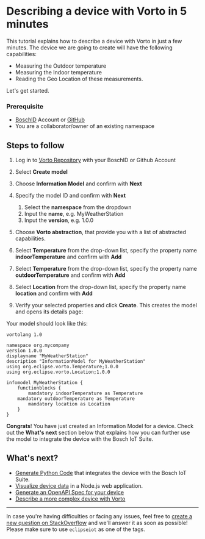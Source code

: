 # Describing a device with Vorto in 5 minutes

This tutorial explains how to describe a device with Vorto in just a few minutes. The device we are going to create will have the following capabilities:

- Measuring the Outdoor temperature
- Measuring the Indoor temperature
- Reading the Geo Location of these measurements.

Let's get started.

### Prerequisite
* [BoschID](https://accounts.bosch-iot-suite.com/) Account or [GitHub](https://github.com/) 
* You are a collaborator/owner of an existing namespace

## Steps to follow

1. Log in to [Vorto Repository](https://vorto.eclipse.org) with your BoschID or Github Account

2. Select **Create model** 

3. Choose **Information Model** and confirm with **Next** 

4. Specify the model ID and confirm with **Next**
	1. Select the **namespace** from the dropdown
	2. Input the **name**, e.g. MyWeatherStation
	3. Input the **version**, e.g. 1.0.0
	
5. Choose **Vorto abstraction**, that provide you with a list of abstracted capabilities.

6. Select **Temperature** from the drop-down list, specify the property name **indoorTemperature** and confirm with **Add**

7. Select **Temperature** from the drop-down list, specify the property name **outdoorTemperature** and confirm with **Add**

8. Select **Location** from the drop-down list, specify the property name **location** and confirm with **Add**

9. Verify your selected properties and click **Create**. This creates the model and opens its details page:

Your model should look like this:

	
	vortolang 1.0
	
	namespace org.mycompany
	version 1.0.0
	displayname "MyWeatherStation"
	description "InformationModel for MyWeatherStation"
	using org.eclipse.vorto.Temperature;1.0.0
	using org.eclipse.vorto.Location;1.0.0
	
	infomodel MyWeatherStation {
	    functionblocks {
	        mandatory indoorTemperature as Temperature
		mandatory outdoorTemperature as Temperature
	        mandatory location as Location
	    }
	}


**Congrats**! You have just created an Information Model for a device. Check out the **What's next** section below that explains how you can further use the model to integrate the device with the Bosch IoT Suite.

## What's next?

- [Generate Python Code](mqtt-python.md) that integrates the device with the Bosch IoT Suite.
- [Visualize device data](create_webapp_dashboard.md) in a Node.js web application.
- [Generate an OpenAPI Spec for your device](create_openapi.md)
- [Describe a more complex device with Vorto](describe_tisensor.md)

---

In case you're having difficulties or facing any issues, feel free to [create a new question on StackOverflow](https://stackoverflow.com/questions/ask) and we'll answer it as soon as possible!   
Please make sure to use `eclipseiot` as one of the tags. 

